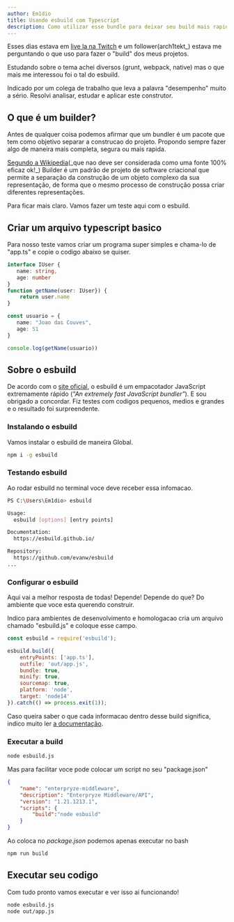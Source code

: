 ```yaml
---
author: Em1dio
title: Usando esbuild com Typescript
description: Como utilizar esse bundle para deixar seu build mais rapido.
---
```


Esses dias estava em [live la na Twitch](https://twitch.tv/em1dio) e um follower(arch1tekt_) estava me perguntando o que uso para fazer o "build" dos meus projetos. 

Estudando sobre o tema achei diversos (grunt, webpack, native) mas o que mais me interessou foi o tal do esbuild. 

Indicado por um colega de trabalho que leva a palavra "desempenho" muito a sério. Resolvi analisar, estudar e aplicar este construtor.

## O que é um builder?
Antes de qualquer coisa podemos afirmar que um bundler é um pacote que tem como objetivo separar a construcao do projeto. Propondo sempre fazer algo de maneira mais completa, segura ou mais rapida.

[Segundo a Wikipedia](https://pt.wikipedia.org/wiki/Builder#:~:text=Builder%20%C3%A9%20um%20padr%C3%A3o%20de,constru%C3%A7%C3%A3o%20possa%20criar%20diferentes%20representa%C3%A7%C3%B5es.)(_que nao deve ser considerada como uma fonte 100% eficaz ok!_)
Builder é um padrão de projeto de software criacional que permite a separação da construção de um objeto complexo da sua representação, de forma que o mesmo processo de construção possa criar diferentes representações.

Para ficar mais claro. Vamos fazer um teste aqui com o esbuild.

## Criar um arquivo typescript basico
Para nosso teste vamos criar um programa super simples e chama-lo de "app.ts" e copie o codigo abaixo se quiser.

```typescript
interface IUser {
   name: string,
   age: number
}
function getName(user: IUser}) {
    return user.name
}

const usuario = {
   name: "Joao das Couves",
   age: 51
}

console.log(getName(usuario))
```

## Sobre o esbuild
De acordo com o [site oficial](url), o esbuild é um empacotador JavaScript extremamente rápido (_"An extremely fast JavaScript bundler"_). E sou obrigado a concordar. Fiz testes com codigos pequenos, medios e grandes e o resultado foi surpreendente.

### Instalando o esbuild
Vamos instalar o esbuild de maneira Global.

```bash
npm i -g esbuild
```

### Testando esbuild
Ao rodar esbuild no terminal voce deve receber essa infomacao.
```bash
PS C:\Users\Em1dio> esbuild

Usage:
  esbuild [options] [entry points]

Documentation:
  https://esbuild.github.io/

Repository:
  https://github.com/evanw/esbuild
...
```

### Configurar o esbuild
Aqui vai a melhor resposta de todas! Depende!
Depende do que? Do ambiente que voce esta querendo construir.

Indico para ambientes de desenvolvimento e homologacao
cria um arquivo chamado "esbuild.js" e coloque esse campo.
```javascript
const esbuild = require('esbuild');

esbuild.build({
    entryPoints: ['app.ts'],
    outfile: 'out/app.js',
    bundle: true,
    minify: true,
    sourcemap: true,
    platform: 'node',
    target: 'node14'
}).catch(() => process.exit(1));
```

Caso queira saber o que cada informacao dentro desse build significa, indico muito ler [a documentação](https://esbuild.github.io/api/#build-api).

### Executar a build
```bash
node esbuild.js
```
Mas para facilitar voce pode colocar um script no seu "package.json"

```json
{
    "name": "enterpryze-middleware",
    "description": "Enterpryze Middleware/API",
    "version": "1.21.1213.1",
    "scripts": {
        "build":"node esbuild"
    }
}
```

Ao coloca no _package.json_ podemos apenas executar no bash
```cmd
npm run build
```


## Executar seu codigo
Com tudo pronto vamos executar e ver isso ai funcionando!
```bash
node esbuild.js
node out/app.js
```

